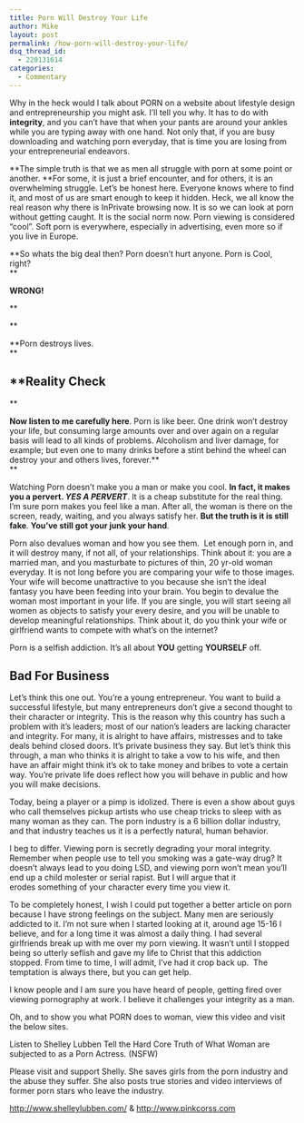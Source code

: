 ```yaml
---
title: Porn Will Destroy Your Life
author: Mike
layout: post
permalink: /how-porn-will-destroy-your-life/
dsq_thread_id:
  - 220131614
categories:
  - Commentary
---
```

Why in the heck would I talk about PORN on a website about lifestyle design and entrepreneurship you might ask. I&#8217;ll tell you why. It has to do with **integrity**, and you can&#8217;t have that when your pants are around your ankles while you are typing away with one hand. Not only that, if you are busy downloading and watching porn everyday, that is time you are losing from your entrepreneurial endeavors.

**The simple truth is that we as men all struggle with porn at some point or another. **For some, it is just a brief encounter, and for others, it is an overwhelming struggle. Let&#8217;s be honest here. Everyone knows where to find it, and most of us are smart enough to keep it hidden. Heck, we all know the real reason why there is InPrivate browsing now. It is so we can look at porn without getting caught. It is the social norm now. Porn viewing is considered &#8220;cool&#8221;. Soft porn is everywhere, especially in advertising, even more so if you live in Europe.

**So whats the big deal then? Porn doesn&#8217;t hurt anyone. Porn is Cool, right?  
**

**WRONG!**

**<!--more-->

  
**

**Porn destroys lives.  
**

## **Reality Check  
**

**Now listen to me carefully here**. Porn is like beer. One drink won&#8217;t destroy your life, but consuming large amounts over and over again on a regular basis will lead to all kinds of problems. Alcoholism and liver damage, for example; but even one to many drinks before a stint behind the wheel can destroy your and others lives, forever.**  
**

Watching Porn doesn&#8217;t make you a man or make you cool. **In fact, it makes you a pervert. *YES A PERVERT***. It is a cheap substitute for the real thing. I&#8217;m sure porn makes you feel like a man. After all, the woman is there on the screen, ready, waiting, and you always satisfy her. **But the truth is it is still fake**. **You&#8217;ve still got your junk your hand**.

Porn also devalues woman and how you see them.  Let enough porn in, and it will destroy many, if not all, of your relationships. Think about it: you are a married man, and you masturbate to pictures of thin, 20 yr-old woman everyday. It is not long before you are comparing your wife to those images. Your wife will become unattractive to you because she isn&#8217;t the ideal fantasy you have been feeding into your brain. You begin to devalue the woman most important in your life. If you are single, you will start seeing all women as objects to satisfy your every desire, and you will be unable to develop meaningful relationships. Think about it, do you think your wife or girlfriend wants to compete with what&#8217;s on the internet?

Porn is a selfish addiction. It&#8217;s all about **YOU** getting **YOURSELF** off.

## **Bad For Business**

Let&#8217;s think this one out. You&#8217;re a young entrepreneur. You want to build a successful lifestyle, but many entrepreneurs don&#8217;t give a second thought to their character or integrity. This is the reason why this country has such a problem with it&#8217;s leaders; most of our nation&#8217;s leaders are lacking character and integrity. For many, it is alright to have affairs, mistresses and to take deals behind closed doors. It&#8217;s private business they say. But let&#8217;s think this through, a man who thinks it is alright to take a vow to his wife, and then have an affair might think it&#8217;s ok to take money and bribes to vote a certain way. You&#8217;re private life does reflect how you will behave in public and how you will make decisions.

Today, being a player or a pimp is idolized. There is even a show about guys who call themselves pickup artists who use cheap tricks to sleep with as many woman as they can. The porn industry is a 6 billion dollar industry, and that industry teaches us it is a perfectly natural, human behavior.

I beg to differ. Viewing porn is secretly degrading your moral integrity. Remember when people use to tell you smoking was a gate-way drug? It doesn&#8217;t always lead to you doing LSD, and viewing porn won&#8217;t mean you&#8217;ll end up a child molester or serial rapist. But I will argue that it erodes something of your character every time you view it.

To be completely honest, I wish I could put together a better article on porn because I have strong feelings on the subject. Many men are seriously addicted to it. I&#8217;m not sure when I started looking at it, around age 15-16 I believe, and for a long time it was almost a daily thing. I had several girlfriends break up with me over my porn viewing. It wasn&#8217;t until I stopped being so utterly seflish and gave my life to Christ that this addiction stopped. From time to time, I will admit, I&#8217;ve had it crop back up.  The temptation is always there, but you can get help.

I know people and I am sure you have heard of people, getting fired over viewing pornography at work. I believe it challenges your integrity as a man.

Oh, and to show you what PORN does to woman, view this video and visit the below sites.

Listen to Shelley Lubben Tell the Hard Core Truth of What Woman are subjected to as a Porn Actress. (NSFW)











Please visit and support Shelly. She saves girls from the porn industry and the abuse they suffer. She also posts true stories and video interviews of former porn stars who leave the industry.

http://www.shelleylubben.com/ & http://www.pinkcorss.com
